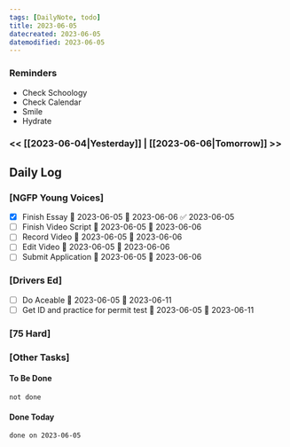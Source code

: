 ```yaml
---
tags: [DailyNote, todo]
title: 2023-06-05
datecreated: 2023-06-05
datemodified: 2023-06-05
---
```


### Reminders
- Check Schoology
- Check Calendar
- Smile
- Hydrate

### << [[2023-06-04|Yesterday]] | [[2023-06-06|Tomorrow]] >>

## Daily Log

### [NGFP Young Voices]

- [x] Finish Essay 🛫 2023-06-05 📅 2023-06-06 ✅ 2023-06-05
- [ ] Finish Video Script 🛫 2023-06-05 📅 2023-06-06 
- [ ] Record Video 🛫 2023-06-05 📅 2023-06-06
- [ ] Edit Video 🛫 2023-06-05 📅 2023-06-06 
- [ ] Submit Application 🛫 2023-06-05 📅 2023-06-06 

### [Drivers Ed]

- [ ] Do Aceable 🛫 2023-06-05 📅 2023-06-11 
- [ ] Get ID and practice for permit test 🛫 2023-06-05 📅 2023-06-11 

### [75 Hard]



### [Other Tasks]

#### To Be Done

```tasks
not done
```

#### Done Today

```tasks
done on 2023-06-05
```